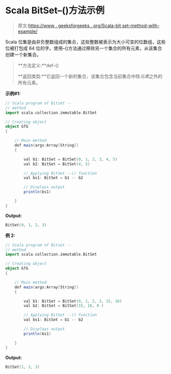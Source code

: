 # Scala BitSet–()方法示例

> 原文:[https://www . geeksforgeeks . org/Scala-bit set-method-with-example/](https://www.geeksforgeeks.org/scala-bitset-method-with-example/)

Scala 位集是由非负整数组成的集合，这些整数被表示为大小可变的位数组，这些位被打包成 64 位的字。使用–()方法通过移除另一个集合的所有元素，从该集合创建一个新集合。

> **方法定义:**def–()
> 
> **返回类型:**它返回一个新的集合，该集合包含当前集合中除*元素*之外的所有元素。

**示例#1:**

```scala
// Scala program of Bitset --
// method 
import scala.collection.immutable.BitSet 

// Creating object 
object GfG 
{ 

    // Main method 
    def main(args:Array[String]) 
    { 

        val b1: BitSet = BitSet(0, 1, 2, 3, 4, 5) 
        val b2: BitSet = BitSet(4, 5) 

        // Applying BitSet --() function 
        val bs1: BitSet = b1 -- b2

        // Displays output 
        println(bs1) 

    } 
} 
```

**Output:**

```scala
BitSet(0, 1, 2, 3)

```

**例 2:**

```scala
// Scala program of Bitset --
// method 
import scala.collection.immutable.BitSet 

// Creating object 
object GfG 
{ 

    // Main method 
    def main(args:Array[String]) 
    { 

        val b1: BitSet = BitSet(0, 1, 2, 3, 15, 16) 
        val b2: BitSet = BitSet(15, 16, 0 ) 

        // Applying BitSet --() function 
        val bs1: BitSet = b1 -- b2

        // Displays output 
        println(bs1) 

    } 
} 
```

**Output:**

```scala
BitSet(1, 2, 3)

```